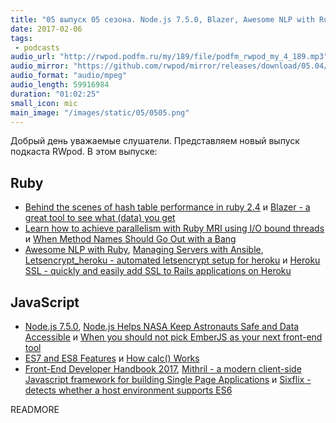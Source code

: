 ```yaml
---
title: "05 выпуск 05 сезона. Node.js 7.5.0, Blazer, Awesome NLP with Ruby, Letsencrypt_heroku, ES7 and ES8 Features, Mithril и прочее"
date: 2017-02-06
tags:
 - podcasts
audio_url: "http://rwpod.podfm.ru/my/189/file/podfm_rwpod_my_4_189.mp3"
audio_mirror: "https://github.com/rwpod/mirror/releases/download/05.04/0504.mp3"
audio_format: "audio/mpeg"
audio_length: 59916984
duration: "01:02:25"
small_icon: mic
main_image: "/images/static/05/0505.png"
---
```


Добрый день уважаемые слушатели. Представляем новый выпуск подкаста RWpod. В этом выпуске:

## Ruby

 - [Behind the scenes of hash table performance in ruby 2.4](http://blog.redpanthers.co/behind-scenes-hash-table-performance-ruby-2-4/) и [Blazer - a great tool to see what (data) you get](https://blog.ragnarson.com/2017/01/31/blazer-a-great-tool-to-see-what-data-you-get.html)
 - [Learn how to achieve parallelism with Ruby MRI using I/O bound threads](https://blog.fluentz.io/learn-how-to-achieve-parallelism-with-ruby-i-o-bound-threads-a29c92aff58c) и [When Method Names Should Go Out with a Bang](http://www.rubyletter.com/blog/2017/01/31/when-to-use-ruby-bang.html)
 - [Awesome NLP with Ruby](http://rubynlp.org/), [Managing Servers with Ansible](https://www.driftingruby.com/episodes/managing-servers-with-ansible), [Letsencrypt_heroku - automated letsencrypt setup for heroku](https://github.com/xijo/letsencrypt_heroku) и [Heroku SSL - quickly and easily add SSL to Rails applications on Heroku](https://github.com/KMarshland/heroku-ssl)

## JavaScript

 - [Node.js 7.5.0](https://github.com/nodejs/node/blob/master/doc/changelogs/CHANGELOG_V7.md#7.5.0), [Node.js Helps NASA Keep Astronauts Safe and Data Accessible](https://nodejs.org/static/documents/casestudies/Node_CaseStudy_Nasa_FNL.pdf) и [When you should not pick EmberJS as your next front-end tool](https://medium.com/selleo/when-you-should-not-pick-emberjs-as-your-next-front-end-tool-203697c2e0f0)
 - [ES7 and ES8 Features](https://node.university/blog/498412/es7-es8) и [How calc() Works](https://bitsofco.de/how-calc-works/)
 - [Front-End Developer Handbook 2017](https://www.gitbook.com/book/frontendmasters/front-end-handbook-2017/details), [Mithril - a modern client-side Javascript framework for building Single Page Applications](http://mithril.js.org/) и [Sixflix - detects whether a host environment supports ES6](https://github.com/bevacqua/sixflix)


READMORE
